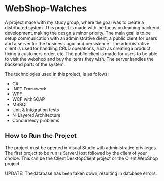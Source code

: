 # WebShop-Watches
A project made with my study group, where the goal was to create a distributed system. This project is made with the focus on learning backend development, making the design a minor priority.
The main goal is to be setup communication with an administrative client, a public client for users and a server for the business logic and persistence. The administrative client is used for handling CRUD operations, such as creating a product, fixing a customers order, etc. The public client is made for users to be able to visit the webshop and buy the items they wish. The server handles the backend parts of the system.

The technologies used in this project, is as follows:
* C#
* .NET Framework
* WPF
* WCF with SOAP
* MSSQL
* Unit & Integration tests
* N-Layered Architecture
* Concurrency problems


## How to Run the Project
The project must be opened in Visual Studio with administrative privileges. The first project to be run is Server.Host followed by the client of your choice.
This can be the Client.DesktopClient project or the Client.WebShop project.

UPDATE: The database has been taken down, resulting in database errors.
